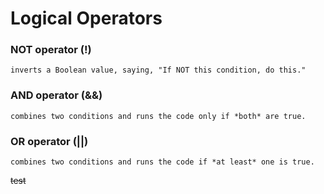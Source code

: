 #   Logical Operators

### NOT operator (!)    
```inverts a Boolean value, saying, "If NOT this condition, do this."```
### AND operator (&&)   
```combines two conditions and runs the code only if *both* are true.```
### OR operator (||)    
```combines two conditions and runs the code if *at least* one is true.```



~~test~~
